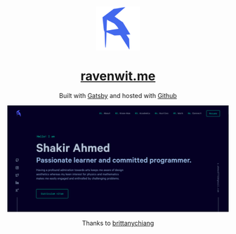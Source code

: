 <div align="center">
  <img alt="Logo" src="https://raw.githubusercontent.com/ravenwit/ravenwit-portfolio/main/src/images/logo.svg" width="100" />
</div>
<h1 align="center">
  <a href='ravenwit.me'>ravenwit.me</a>
</h1>

<p align="center">
 Built with <a href="https://www.gatsbyjs.org/" target="_blank">Gatsby</a> and hosted with <a href="https://www.github.com/" target="_blank">Github</a>
</p>


![demo](https://raw.githubusercontent.com/ravenwit/ravenwit-portfolio/main/src/images/demo.png)


<p align="center">
Thanks to <a href="https://github.com/bchiang7/v4" target="_blank">brittanychiang</a>
</p>


